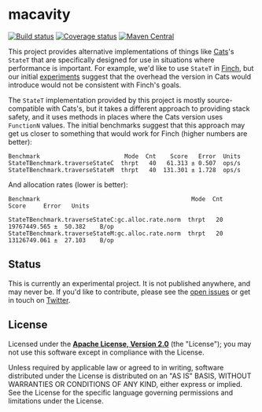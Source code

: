 # macavity

[![Build status](https://img.shields.io/travis/travisbrown/macavity/master.svg)](http://travis-ci.org/travisbrown/macavity)
[![Coverage status](https://img.shields.io/codecov/c/github/travisbrown/macavity/master.svg)](https://codecov.io/github/travisbrown/macavity)
[![Maven Central](https://img.shields.io/maven-central/v/io.macavity/macavity-core_2.11.svg)](https://maven-badges.herokuapp.com/maven-central/io.macavity/macavity-finagle_2.11)

This project provides alternative implementations of things like [Cats][cats]'s
`StateT` that are specifically designed for use in situations where performance
is important. For example, we'd like to use `StateT` in [Finch][finch], but our
initial [experiments][finch-559] suggest that the overhead the version in Cats
would introduce would not be consistent with Finch's goals.

The `StateT` implementation provided by this project is mostly source-compatible
with Cats's, but it takes a different approach to providing stack safety, and it
uses methods in places where the Cats version uses `FunctionN` values. The
initial benchmarks suggest that this approach may get us closer to something
that would work for Finch (higher numbers are better):

```
Benchmark                        Mode  Cnt    Score   Error  Units
StateTBenchmark.traverseStateC  thrpt   40   61.313 ± 0.507  ops/s
StateTBenchmark.traverseStateM  thrpt   40  131.301 ± 1.728  ops/s
```

And allocation rates (lower is better):

```
Benchmark                                           Mode  Cnt         Score     Error   Units

StateTBenchmark.traverseStateC:gc.alloc.rate.norm  thrpt   20  19767449.565 ±  50.382    B/op
StateTBenchmark.traverseStateM:gc.alloc.rate.norm  thrpt   20  13126749.061 ±  27.103    B/op
```

## Status

This is currently an experimental project. It is not published anywhere, and may
never be. If you'd like to contribute, please see the [open issues][issues] or
get in touch on [Twitter][travisbrown]. 

## License

Licensed under the **[Apache License, Version 2.0][apache]** (the "License");
you may not use this software except in compliance with the License.

Unless required by applicable law or agreed to in writing, software
distributed under the License is distributed on an "AS IS" BASIS,
WITHOUT WARRANTIES OR CONDITIONS OF ANY KIND, either express or implied.
See the License for the specific language governing permissions and
limitations under the License.

[apache]: http://www.apache.org/licenses/LICENSE-2.0
[cats]: https://github.com/typelevel/cats
[finch]: https://github.com/finagle/finch/
[finch-559]: https://github.com/finagle/finch/pull/559
[issues]: https://github.com/travisbrown/macavity/issues
[travisbrown]: https://twitter.com/travisbrown
